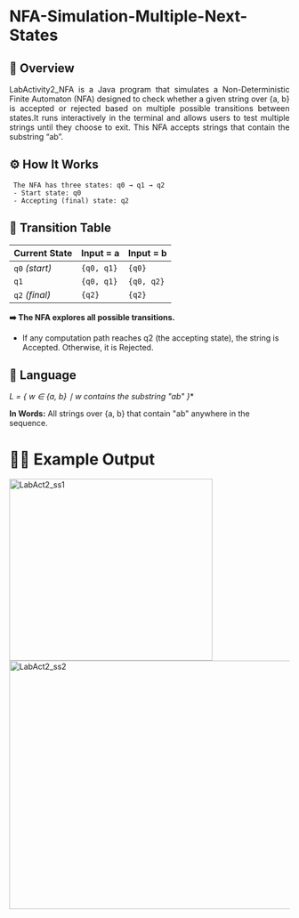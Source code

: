 # NFA-Simulation-Multiple-Next-States

## **📌 Overview**
<div style="text-align: justify;">
LabActivity2_NFA is a Java program that simulates a Non-Deterministic Finite Automaton (NFA) designed to check whether a given string over {a, b} is accepted or rejected based on multiple possible transitions between states.It runs interactively in the terminal and allows users to test multiple strings until they choose to exit.
This NFA accepts strings that contain the substring “ab”.
 </div>

 ## **⚙️ How It Works**
     The NFA has three states: q0 → q1 → q2
     - Start state: q0
     - Accepting (final) state: q2

## 🔁 **Transition Table**
| **Current State** | **Input = a** | **Input = b** |
|--------------------|---------------|---------------|
| `q0` *(start)* | `{q0, q1}` | `{q0}` |
| `q1` | `{q0, q1}` | `{q0, q2}` |
| `q2` *(final)* | `{q2}` | `{q2}` |

**➡️ The NFA explores all possible transitions.**
- If any computation path reaches q2 (the accepting state), the string is Accepted.
Otherwise, it is Rejected.

## 🧩 **Language**
*L = { w ∈ {a, b} ∣ w contains the substring "ab" }**

**In Words:** All strings over {a, b} that contain "ab" anywhere in the sequence.

# 🧑‍💻 **Example Output**
<img width="365" height="327" alt="LabAct2_ss1" src="https://github.com/user-attachments/assets/ec81e670-4205-44e5-901b-56ec1fe61034" />


<img width="903" height="447" alt="LabAct2_ss2" src="https://github.com/user-attachments/assets/8b91bc26-9db7-4da3-8b2e-7517bdeab874" />
